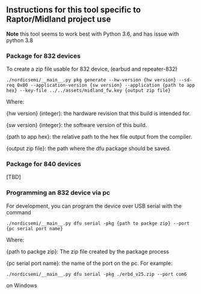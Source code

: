 ## Instructions for this tool specific to Raptor/Midland project use


**Note** this tool seems to work best with Python 3.6, and has issue with python 3.8 

### Package for 832 devices

To create a zip file usable for 832 device, (earbud and repeater-832)

`./nordicsemi/__main__.py pkg generate --hw-version {hw version}
--sd-req 0x00 --application-version {sw version} --application {path to app hex} --key-file
../../assets/midland_fw.key {output zip file}`


Where:

{hw version} (integer): the hardware revision that this build is intended for. 

{sw version} {integer}: the software version of this build. 

{path to app hex}: the relative path to the hex file output from the compiler.

{output zip file}: the path where the dfu package should be saved.
### Package for 840 devices

[TBD]

### Programming an 832 device via pc

For development, you can program the device over USB serial with the command

`./nordicsemi/__main__.py dfu serial -pkg {path to packge zip} --port {pc serial port name}`


Where:

{path to packge zip}: The zip file created by the package process

{pc serial port name}: the name of the port on the pc. For example:

`./nordicsemi/__main__.py dfu serial -pkg ./erbd_v25.zip --port com6`

on Windows

